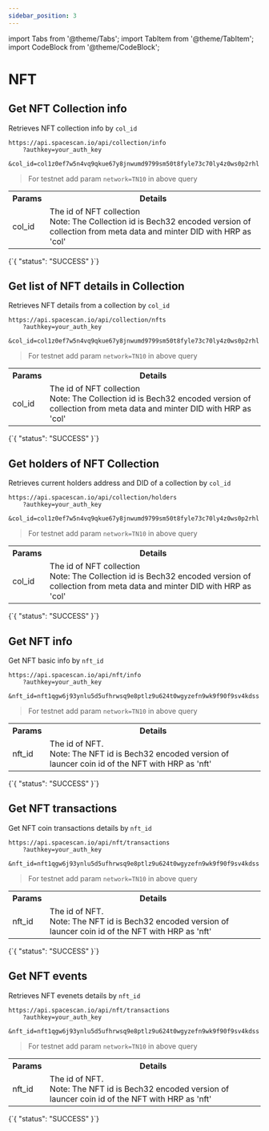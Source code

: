 ```yaml
---
sidebar_position: 3
---
```

import Tabs from '@theme/Tabs';
import TabItem from '@theme/TabItem';
import CodeBlock from '@theme/CodeBlock';

# NFT

## Get NFT Collection info

Retrieves NFT collection info by `col_id`

```
https://api.spacescan.io/api/collection/info
    ?authkey=your_auth_key
    &col_id=col1z0ef7w5n4vq9qkue67y8jnwumd9799sm50t8fyle73c70ly4z0ws0p2rhl
```
> For testnet add param `network=TN10` in above query

<Tabs>
  <TabItem value="Request" label="Request" default>
    <table border="0">
        <tr><th colspan="10">Params</th><th>Details</th></tr>
        <tr><td colspan="10">col_id</td><td>The id of NFT collection<br/>
        Note:
        The Collection id is Bech32 encoded version of collection from meta data and minter DID with HRP as 'col'</td></tr>
    </table>
  </TabItem>
  <TabItem value="Response" label="Response">
  <CodeBlock language="jsx">
  {`{
    "status": "SUCCESS"
}`}
  </CodeBlock>
  </TabItem>
</Tabs>

## Get list of NFT details in Collection 

Retrieves NFT details from a collection by `col_id`

```
https://api.spacescan.io/api/collection/nfts
    ?authkey=your_auth_key
    &col_id=col1z0ef7w5n4vq9qkue67y8jnwumd9799sm50t8fyle73c70ly4z0ws0p2rhl
```
> For testnet add param `network=TN10` in above query

<Tabs>
  <TabItem value="Request" label="Request" default>
    <table border="0">
        <tr><th colspan="10">Params</th><th>Details</th></tr>
        <tr><td colspan="10">col_id</td><td>The id of NFT collection<br/>
        Note:
        The Collection id is Bech32 encoded version of collection from meta data and minter DID with HRP as 'col'</td></tr>
    </table>
  </TabItem>
  <TabItem value="Response" label="Response">
  <CodeBlock language="jsx">
  {`{
    "status": "SUCCESS"
}`}
  </CodeBlock>
  </TabItem>
</Tabs>

## Get holders of NFT Collection 

Retrieves current holders address and DID of a collection by `col_id`

```
https://api.spacescan.io/api/collection/holders
    ?authkey=your_auth_key
    &col_id=col1z0ef7w5n4vq9qkue67y8jnwumd9799sm50t8fyle73c70ly4z0ws0p2rhl
```
> For testnet add param `network=TN10` in above query

<Tabs>
  <TabItem value="Request" label="Request" default>
    <table border="0">
        <tr><th colspan="10">Params</th><th>Details</th></tr>
        <tr><td colspan="10">col_id</td><td>The id of NFT collection<br/>
        Note:
        The Collection id is Bech32 encoded version of collection from meta data and minter DID with HRP as 'col'</td></tr>
    </table>
  </TabItem>
  <TabItem value="Response" label="Response">
  <CodeBlock language="jsx">
  {`{
    "status": "SUCCESS"
}`}
  </CodeBlock>
  </TabItem>
</Tabs>

## Get NFT info

Get NFT basic info by `nft_id`

```
https://api.spacescan.io/api/nft/info
    ?authkey=your_auth_key
    &nft_id=nft1qgw6j93ynlu5d5ufhrwsq9e8ptlz9u624t0wgyzefn9wk9f90f9sv4kdss
```
> For testnet add param `network=TN10` in above query

<Tabs>
  <TabItem value="Request" label="Request" default>
    <table border="0">
        <tr><th colspan="10">Params</th><th>Details</th></tr>
        <tr><td colspan="10">nft_id</td><td>The id of NFT.<br/>
        Note:
        The NFT id is Bech32 encoded version of launcer coin id of the NFT with HRP as 'nft'</td></tr>
    </table>
  </TabItem>
  <TabItem value="Response" label="Response">
  <CodeBlock language="jsx">
  {`{
    "status": "SUCCESS"
}`}
  </CodeBlock>
  </TabItem>
</Tabs>

## Get NFT transactions

Get NFT coin transactions details by `nft_id`

```
https://api.spacescan.io/api/nft/transactions
    ?authkey=your_auth_key
    &nft_id=nft1qgw6j93ynlu5d5ufhrwsq9e8ptlz9u624t0wgyzefn9wk9f90f9sv4kdss
```
> For testnet add param `network=TN10` in above query

<Tabs>
  <TabItem value="Request" label="Request" default>
    <table border="0">
        <tr><th colspan="10">Params</th><th>Details</th></tr>
        <tr><td colspan="10">nft_id</td><td>The id of NFT.<br/>
        Note:
        The NFT id is Bech32 encoded version of launcer coin id of the NFT with HRP as 'nft'</td></tr>
    </table>
  </TabItem>
  <TabItem value="Response" label="Response">
  <CodeBlock language="jsx">
  {`{
    "status": "SUCCESS"
}`}
  </CodeBlock>
  </TabItem>
</Tabs>

## Get NFT events

Retrieves NFT evenets details by `nft_id`

```
https://api.spacescan.io/api/nft/transactions
    ?authkey=your_auth_key
    &nft_id=nft1qgw6j93ynlu5d5ufhrwsq9e8ptlz9u624t0wgyzefn9wk9f90f9sv4kdss
```
> For testnet add param `network=TN10` in above query

<Tabs>
  <TabItem value="Request" label="Request" default>
    <table border="0">
        <tr><th colspan="10">Params</th><th>Details</th></tr>
        <tr><td colspan="10">nft_id</td><td>The id of NFT.<br/>
        Note:
        The NFT id is Bech32 encoded version of launcer coin id of the NFT with HRP as 'nft'</td></tr>
    </table>
  </TabItem>
  <TabItem value="Response" label="Response">
  <CodeBlock language="jsx">
  {`{
    "status": "SUCCESS"
}`}
  </CodeBlock>
  </TabItem>
</Tabs>

